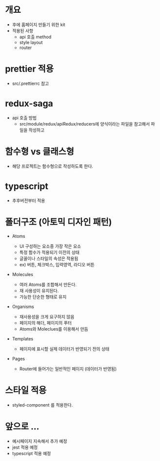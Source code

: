 # 개요

- 후에 홈페이지 만들기 위한 kit
- 적용된 사항
  - api 호출 method
  - style layout
  - router

# prettier 적용

- src/.prettierrc 참고

# redux-saga

- api 호출 방법
  - src/module/redux/apiRedux/reducers에 양식이라는 파일을 참고해서 파일을 작성하고

# 함수형 vs 클래스형

- 해당 프로젝트는 함수형으로 작성하도록 한다.

# typescript

- 추후버전부터 적용

# 폴더구조 (아토믹 디자인 패턴)

- Atoms

  - UI 구성하는 요소중 가장 작은 요소
  - 특정 함수가 적용되기 이전의 상태
  - 글꼴이나 스타일의 속성은 적용됨
  - ex) 버튼, 체크박스, 입력영역, 라디오 버튼

- Molecules

  - 여러 Atoms를 조합해서 만든다.
  - 재 사용성이 유지된다.
  - 가능한 단순한 형태로 유지

- Organisms

  - 재사용성을 크게 요구하지 않음
  - 페이지의 해더, 페이지의 푸터
  - Atoms와 Moleclues를 이용해서 만듬

- Templates

  - 페이지에 표시할 실제 데이터가 반영되기 전의 상태

- Pages
  - Router에 들어가는 일반적인 페이지 (데이터가 반영됨)

# 스타일 적용

- styled-component 를 적용한다.

# 앞으로 ...

- 예시페이지 지속해서 추가 예정
- jest 적용 예정
- typescript 적용 예정
